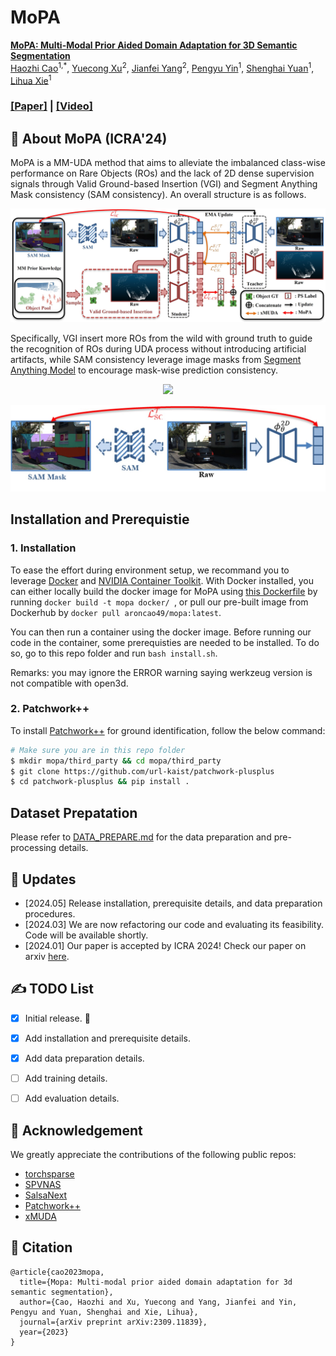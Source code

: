# MoPA
[**MoPA: Multi-Modal Prior Aided Domain Adaptation for 3D Semantic Segmentation**][PaperLink]
<br>
[Haozhi Cao](https://scholar.google.com/citations?user=EaRJECUAAAAJ&hl)<sup>1,\*</sup>,
[Yuecong Xu](https://xuyu0010.wixsite.com/xuyu0010)<sup>2</sup>,
[Jianfei Yang](https://marsyang.site/)<sup>2</sup>,
[Pengyu Yin](https://pamphlett.github.io/)<sup>1</sup>,
[Shenghai Yuan](https://scholar.google.com/citations?user=XcV_sesAAAAJ&hl=en)<sup>1</sup>,
[Lihua Xie](https://scholar.google.com.sg/citations?user=Fmrv3J8AAAAJ&hl=en)<sup>1</sup>
<br>
### [[Paper]][PaperLink] | [[Video]](https://youtu.be/kjjzzBdmm9E) ###

[PaperLink]: https://arxiv.org/pdf/2309.11839.pdf

## :scroll: About MoPA (ICRA'24)

MoPA is a MM-UDA method that aims to alleviate the imbalanced class-wise performance on Rare Objects (ROs) and the lack of 2D dense supervision signals through Valid Ground-based Insertion (VGI) and Segment Anything Mask consistency (SAM consistency). An overall structure is as follows.

<p align="middle">
  <img src="figs/Main_Method.jpg" width="600" />
</p>

Specifically, VGI insert more ROs from the wild with ground truth to guide the recognition of ROs during UDA process without introducing artificial artifacts, while SAM consistency leverage image masks from [Segment Anything Model](https://github.com/facebookresearch/segment-anything) to encourage mask-wise prediction consistency.

<p align="middle">
  <img src="figs/Full_VGI.gif" width="600" />
</p>

<p align="middle">
  <img src="figs/SAM_consistency.jpg" width="600" />
</p>

## Installation and Prerequistie

### 1. Installation
To ease the effort during environment setup, we recommand you to leverage [Docker](https://www.docker.com/) and [NVIDIA Container Toolkit](https://docs.nvidia.com/ai-enterprise/deployment-guide-vmware/0.1.0/docker.html). With Docker installed, you can either locally build the docker image for MoPA using [this Dockerfile](docker/Dockerfile) by running ```docker build -t mopa docker/ ```, or pull our pre-built image from Dockerhub by ```docker pull aroncao49/mopa:latest```.

You can then run a container using the docker image. Before running our code in the container, some prerequisties are needed to be installed. To do so, go to this repo folder and run ```bash install.sh```.

Remarks: you may ignore the ERROR warning saying werkzeug version is not compatible with open3d.

### 2. Patchwork++
To install [Patchwork++](https://github.com/url-kaist/patchwork-plusplus) for ground identification, follow the below command:
```bash
# Make sure you are in this repo folder
$ mkdir mopa/third_party && cd mopa/third_party
$ git clone https://github.com/url-kaist/patchwork-plusplus
$ cd patchwork-plusplus && pip install .
```

## Dataset Prepatation
Please refer to [DATA_PREPARE.md](mopa/data/DATA_PREPARE.md) for the data preparation and pre-processing details.

## :eyes: Updates
* [2024.05] Release installation, prerequisite details, and data preparation procedures.
* [2024.03] We are now refactoring our code and evaluating its feasibility. Code will be available shortly. 
* [2024.01] Our paper is accepted by ICRA 2024! Check our paper on arxiv [here][Paperlink].


## :writing_hand: TODO List

- [x] Initial release. :rocket:
- [x] Add installation and prerequisite details.
- [x] Add data preparation details.
- [ ] Add training details.
- [ ] Add evaluation details.


## :clap: Acknowledgement
We greatly appreciate the contributions of the following public repos:
- [torchsparse](https://github.com/mit-han-lab/torchsparse)
- [SPVNAS](https://github.com/mit-han-lab/spvnas)
- [SalsaNext](https://github.com/TiagoCortinhal/SalsaNext)
- [Patchwork++](https://github.com/url-kaist/patchwork-plusplus)
- [xMUDA](https://github.com/valeoai/xmuda)

## :pencil: Citation
```
@article{cao2023mopa,
  title={Mopa: Multi-modal prior aided domain adaptation for 3d semantic segmentation},
  author={Cao, Haozhi and Xu, Yuecong and Yang, Jianfei and Yin, Pengyu and Yuan, Shenghai and Xie, Lihua},
  journal={arXiv preprint arXiv:2309.11839},
  year={2023}
}
```
